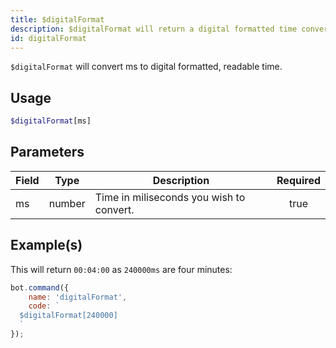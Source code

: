 ```yaml
---
title: $digitalFormat
description: $digitalFormat will return a digital formatted time converted from ms.
id: digitalFormat
---
```


`$digitalFormat` will convert ms to digital formatted, readable time.

## Usage

```php
$digitalFormat[ms]
```

## Parameters

| Field | Type   | Description                              | Required |
| ----- | ------ | ---------------------------------------- | :------: |
| ms    | number | Time in miliseconds you wish to convert. |   true   |

## Example(s)

This will return `00:04:00` as `240000ms` are four minutes:

```javascript
bot.command({
    name: 'digitalFormat',
    code: `
  $digitalFormat[240000]
  `
});
```
